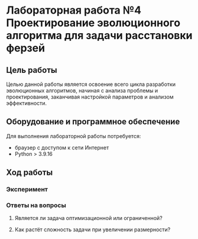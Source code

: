# Лабораторная работа №4 Проектирование эволюционного алгоритма для задачи расстановки ферзей

## Цель работы
Целью данной работы является освоение всего цикла разработки эволюционных алгоритмов, начиная с анализа проблемы и проектирования, заканчивая настройкой параметров и анализом эффективности.
## Оборудование и программное обеспечение
Для выполнения лабораторной работы потребуется:
* браузер с доступом к сети Интернет
* Python > 3.9.16
## Ход работы


### Эксперимент



### Ответы на вопросы

1. Является ли задача оптимизационной или ограниченной?


2. Как растёт сложность задачи при увеличении размерности?







